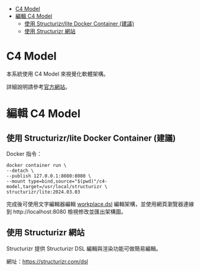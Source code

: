 - [C4 Model](#c4-model)
- [編輯 C4 Model](#編輯-c4-model)
  - [使用 Structurizr/lite Docker Container (建議)](#使用-structurizrlite-docker-container-建議)
  - [使用 Structurizr 網站](#使用-structurizr-網站)

# C4 Model

本系統使用 C4 Model 來視覺化軟體架構。

詳細說明請參考[官方網站](https://c4model.com/)。

# 編輯 C4 Model

## 使用 Structurizr/lite Docker Container (建議)

Docker 指令：
```
docker container run \
--detach \
--publish 127.0.0.1:8080:8080 \
--mount type=bind,source="$(pwd)"/c4-model,target=/usr/local/structurizr \
structurizr/lite:2024.03.03
```

完成後可使用文字編輯器編輯 [workplace.dsl](./c4-model/workplace.dsl) 編輯架構，並使用網頁瀏覽器連線到 http://localhost:8080 檢視修改並匯出架構圖。

## 使用 Structurizr 網站

Structurizr 提供 Structurizr DSL 編輯與渲染功能可做簡易編輯。

網址：https://structurizr.com/dsl
